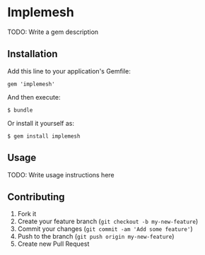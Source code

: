 # Implemesh

TODO: Write a gem description

## Installation

Add this line to your application's Gemfile:

    gem 'implemesh'

And then execute:

    $ bundle

Or install it yourself as:

    $ gem install implemesh

## Usage

TODO: Write usage instructions here

## Contributing

1. Fork it
2. Create your feature branch (`git checkout -b my-new-feature`)
3. Commit your changes (`git commit -am 'Add some feature'`)
4. Push to the branch (`git push origin my-new-feature`)
5. Create new Pull Request
